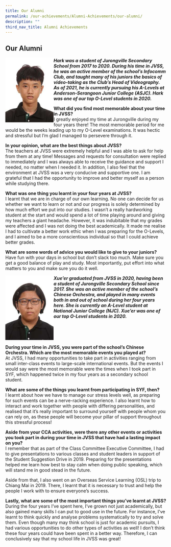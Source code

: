```yaml
---
title: Our Alumni
permalink: /our-achievements/Alumni-Achievements/our-alumni/
description: ""
third_nav_title: Alumni Achievements
---
```

## Our Alumni

<img src="/images/tnHARK.jpg" style="width:30%" align=left>

**_Hark was a student of Jurongville Secondary School from 2017 to 2020. During his time in JVSS, he was an active member of the school’s Infocomm Club, and taught many of his juniors the basics of video-taking as the Club’s Head of Videography. As of 2021, he is currently pursuing his A-Levels at Anderson-Serangoon Junior College (ASJC). Hark was one of our top O-Level students in 2020._**

**What did you find most memorable about your time in JVSS?**<br>
I greatly enjoyed my time at Jurongville during my four years there! The most memorable period for me would be the weeks leading up to my O-Level examinations. It was hectic and stressful but I’m glad I managed to persevere through it.

**In your opinion, what are the best things about JVSS?**<br>
The teachers at JVSS were extremely helpful and I was able to ask for help from them at any time! Messages and requests for consultation were replied to immediately and I was always able to receive the guidance and support I needed, no matter when I needed it. In addition, I also feel that the environment at JVSS was a very conducive and supportive one. I am grateful that I had the opportunity to improve and better myself as a person while studying there.

**What was one thing you learnt in your four years at JVSS?**<br>
I learnt that we are in charge of our own learning. No one can decide for us whether we want to learn or not and our progress is solely determined by how much effort we put into our studies. I wasn’t a really hardworking student at the start and would spend a lot of time playing around and giving my teachers a giant headache. However, it was indubitable that my grades were affected and I was not doing the best academically. It made me realise I had to cultivate a better work ethic when I was preparing for the O-Levels, and I aimed to be a more conscientious individual so that I could achieve better grades.  

**What are some words of advice you would like to give to your juniors?**<br>
Have fun with your days in school but don’t slack too much. Make sure you get a good balance of play and study. Most importantly, put effort into what matters to you and make sure you do it well.

<img src="/images/tnTHAM.jpg" style="width:30%" align=left>

**_Xue’er graduated from JVSS in 2020, having been a student of Jurongville Secondary School since 2017. She was an active member of the school’s Chinese Orchestra, and played in many events both in and out of school during her four years here. She is currently an A-Level student at National Junior College (NJC). Xue’er was one of our top O-Level students in 2020._**

<br clear="left">

**During your time in JVSS, you were part of the school’s Chinese Orchestra. Which are the most memorable events you played at?**<br>
At JVSS, I had many opportunities to take part in activities ranging from small inter-class events to large-scale international events. But the events I would say were the most memorable were the times when I took part in SYF, which happened twice in my four years as a secondary school student.

**What are some of the things you learnt from participating in SYF, then?**<br>
I learnt about how we have to manage our stress levels well, as preparing for such events can be a nerve-racking experience. I also learnt how to interact and work together with people with differing personalities, and realised that it’s really important to surround yourself with people whom you can rely on, as these people will become your pillar of support throughout this stressful process!

**Aside from your CCA activities, were there any other events or activities you took part in during your time in JVSS that have had a lasting impact on you?**<br>
I remember that as part of the Class Committee Executive Committee, I had to give presentations to various classes and student leaders in support of the Student Suggestion Drive in 2019. Preparing for the presentations helped me learn how best to stay calm when doing public speaking, which will stand me in good stead in the future.

Aside from that, I also went on an Overseas Service Learning (OSL) trip to Chiang Mai in 2019. There, I learnt that it is necessary to trust and help the people I work with to ensure everyone’s success.

**Lastly, what are some of the most important things you’ve learnt at JVSS?**<br>
During the four years I’ve spent here, I’ve grown not just academically, but also gained many skills I can put to good use in the future. For instance, I’ve learnt to think quickly and analyse problems systematically to try and solve them. Even though many may think school is just for academic pursuits, I had various opportunities to do other types of activities as well! I don’t think these four years could have been spent in a better way. Therefore, I can conclusively say that my school life in JVSS was great!